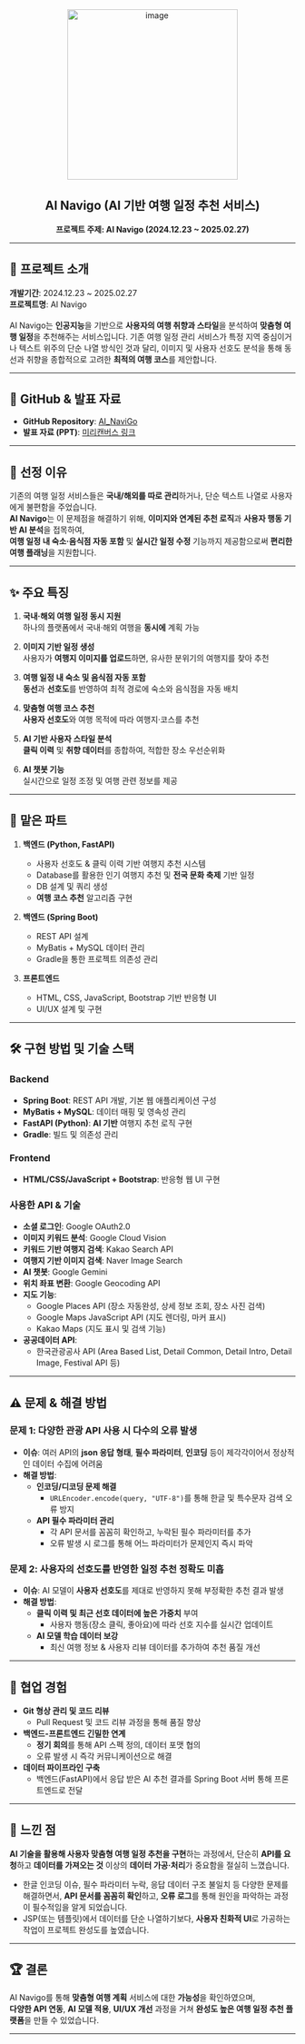 <div align="center">
 
  <img src="https://github.com/user-attachments/assets/cb70bc48-5f14-4576-9e90-7730f6548cf7" alt="image" width="300">
  <h2>AI Navigo (AI 기반 여행 일정 추천 서비스)</h2>
  <strong>프로젝트 주제: AI Navigo (2024.12.23 ~ 2025.02.27)</strong>
  <hr>
</div>

## 📜 프로젝트 소개
**개발기간**: 2024.12.23 ~ 2025.02.27  
**프로젝트명**: AI Navigo  
<br>
AI Navigo는 **인공지능**을 기반으로 **사용자의 여행 취향과 스타일**을 분석하여 **맞춤형 여행 일정**을 추천해주는 서비스입니다. 기존 여행 일정 관리 서비스가 특정 지역 중심이거나 텍스트 위주의 단순 나열 방식인 것과 달리, 이미지 및 사용자 선호도 분석을 통해 동선과 취향을 종합적으로 고려한 **최적의 여행 코스**를 제안합니다.

---

## 📂 GitHub & 발표 자료
- **GitHub Repository**: [AI_NaviGo](https://github.com/KIMMZN/AI_NaviGo)  
- **발표 자료 (PPT)**: [미리캔버스 링크](https://www.miricanvas.com/v/14ah40b)

---

## 📌 선정 이유
기존의 여행 일정 서비스들은 **국내/해외를 따로 관리**하거나, 단순 텍스트 나열로 사용자에게 불편함을 주었습니다.  
**AI Navigo**는 이 문제점을 해결하기 위해, **이미지와 연계된 추천 로직**과 **사용자 행동 기반 AI 분석**을 접목하여,  
**여행 일정 내 숙소·음식점 자동 포함** 및 **실시간 일정 수정** 기능까지 제공함으로써 **편리한 여행 플래닝**을 지원합니다.

---

## ✨ 주요 특징
1. **국내·해외 여행 일정 동시 지원**  
   하나의 플랫폼에서 국내·해외 여행을 **동시에** 계획 가능

2. **이미지 기반 일정 생성**  
   사용자가 **여행지 이미지를 업로드**하면, 유사한 분위기의 여행지를 찾아 추천

3. **여행 일정 내 숙소 및 음식점 자동 포함**  
   **동선**과 **선호도**를 반영하여 최적 경로에 숙소와 음식점을 자동 배치

4. **맞춤형 여행 코스 추천**  
   **사용자 선호도**와 여행 목적에 따라 여행지·코스를 추천

5. **AI 기반 사용자 스타일 분석**  
   **클릭 이력** 및 **취향 데이터**를 종합하여, 적합한 장소 우선순위화

6. **AI 챗봇 기능**  
   실시간으로 일정 조정 및 여행 관련 정보를 제공

---

## 🔗 맡은 파트
1. **백엔드 (Python, FastAPI)**
   - 사용자 선호도 & 클릭 이력 기반 여행지 추천 시스템
   - Database를 활용한 인기 여행지 추천 및 **전국 문화 축제** 기반 일정
   - DB 설계 및 쿼리 생성
   - **여행 코스 추천** 알고리즘 구현

2. **백엔드 (Spring Boot)**
   - REST API 설계
   - MyBatis + MySQL 데이터 관리
   - Gradle을 통한 프로젝트 의존성 관리

3. **프론트엔드**
   - HTML, CSS, JavaScript, Bootstrap 기반 반응형 UI
   - UI/UX 설계 및 구현

---

## 🛠 구현 방법 및 기술 스택

### **Backend**
- **Spring Boot**: REST API 개발, 기본 웹 애플리케이션 구성  
- **MyBatis + MySQL**: 데이터 매핑 및 영속성 관리  
- **FastAPI (Python)**: **AI 기반** 여행지 추천 로직 구현  
- **Gradle**: 빌드 및 의존성 관리

### **Frontend**
- **HTML/CSS/JavaScript + Bootstrap**: 반응형 웹 UI 구현

### **사용한 API & 기술**
- **소셜 로그인**: Google OAuth2.0  
- **이미지 키워드 분석**: Google Cloud Vision  
- **키워드 기반 여행지 검색**: Kakao Search API  
- **여행지 기반 이미지 검색**: Naver Image Search  
- **AI 챗봇**: Google Gemini  
- **위치 좌표 변환**: Google Geocoding API  
- **지도 기능**:
  - Google Places API (장소 자동완성, 상세 정보 조회, 장소 사진 검색)
  - Google Maps JavaScript API (지도 렌더링, 마커 표시)
  - Kakao Maps (지도 표시 및 검색 기능)  
- **공공데이터 API**:
  - 한국관광공사 API (Area Based List, Detail Common, Detail Intro, Detail Image, Festival API 등)

---

## ⚠️ 문제 & 해결 방법

### 문제 1: 다양한 관광 API 사용 시 다수의 오류 발생
- **이슈**: 여러 API의 **json 응답 형태**, **필수 파라미터**, **인코딩** 등이 제각각이어서 정상적인 데이터 수집에 어려움
- **해결 방법**:
  - **인코딩/디코딩 문제 해결**  
    - `URLEncoder.encode(query, "UTF-8")`를 통해 한글 및 특수문자 검색 오류 방지
  - **API 필수 파라미터 관리**  
    - 각 API 문서를 꼼꼼히 확인하고, 누락된 필수 파라미터를 추가
    - 오류 발생 시 로그를 통해 어느 파라미터가 문제인지 즉시 파악

### 문제 2: 사용자의 선호도를 반영한 일정 추천 정확도 미흡
- **이슈**: AI 모델이 **사용자 선호도**를 제대로 반영하지 못해 부정확한 추천 결과 발생
- **해결 방법**:
  - **클릭 이력 및 최근 선호 데이터에 높은 가중치** 부여  
    - 사용자 행동(장소 클릭, 좋아요)에 따라 선호 지수를 실시간 업데이트
  - **AI 모델 학습 데이터 보강**  
    - 최신 여행 정보 & 사용자 리뷰 데이터를 추가하여 추천 품질 개선

---

## 🤝 협업 경험
- **Git 형상 관리 및 코드 리뷰**  
  - Pull Request 및 코드 리뷰 과정을 통해 품질 향상
- **백엔드-프론트엔드 긴밀한 연계**  
  - **정기 회의**를 통해 API 스펙 정의, 데이터 포맷 협의
  - 오류 발생 시 즉각 커뮤니케이션으로 해결
- **데이터 파이프라인 구축**  
  - 백엔드(FastAPI)에서 응답 받은 AI 추천 결과를 Spring Boot 서버 통해 프론트엔드로 전달

---

## 💬 느낀 점
**AI 기술을 활용해 사용자 맞춤형 여행 일정 추천을 구현**하는 과정에서, 단순히 **API를 요청**하고 **데이터를 가져오는 것** 이상의 **데이터 가공·처리**가 중요함을 절실히 느꼈습니다.  
- 한글 인코딩 이슈, 필수 파라미터 누락, 응답 데이터 구조 불일치 등 다양한 문제를 해결하면서, **API 문서를 꼼꼼히 확인**하고, **오류 로그**를 통해 원인을 파악하는 과정이 필수적임을 알게 되었습니다.  
- JSP(또는 템플릿)에서 데이터를 단순 나열하기보다, **사용자 친화적 UI**로 가공하는 작업이 프로젝트 완성도를 높였습니다.

---

## 🏆 결론
AI Navigo를 통해 **맞춤형 여행 계획** 서비스에 대한 **가능성**을 확인하였으며,  
**다양한 API 연동**, **AI 모델 적용**, **UI/UX 개선** 과정을 거쳐 **완성도 높은 여행 일정 추천 플랫폼**을 만들 수 있었습니다.

---
